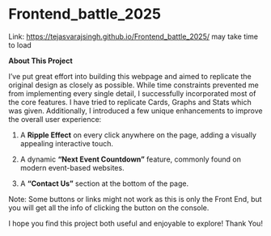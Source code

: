 # Frontend_battle_2025


Link: https://tejasvarajsingh.github.io/Frontend_battle_2025/
may take time to load

**About This Project**

I’ve put great effort into building this webpage and aimed to replicate the original design as closely as possible. While time constraints prevented me from implementing every single detail, I successfully incorporated most of the core features. I have tried to replicate Cards, Graphs and Stats which was given. Additionally, I introduced a few unique enhancements to improve the overall user experience:

1.	A **Ripple Effect** on every click anywhere on the page, adding a visually appealing interactive touch.
 
2.	A dynamic **“Next Event Countdown”** feature, commonly found on modern event-based websites.
  
3.	A **“Contact Us”** section at the bottom of the page.

Note: Some buttons or links might not work as this is only the Front End, but you will get all the info of clicking the button on the console.

I hope you find this project both useful and enjoyable to explore!
Thank You!

